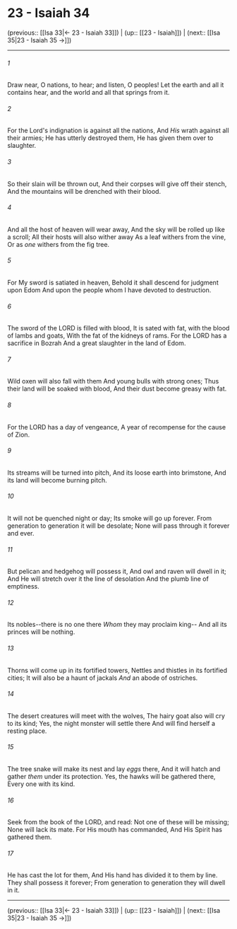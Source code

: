 # 23 - Isaiah 34

(previous:: [[Isa 33|← 23 - Isaiah 33]]) | (up:: [[23 - Isaiah]]) | (next:: [[Isa 35|23 - Isaiah 35 →]])

***


###### 1 
Draw near, O nations, to hear; and listen, O peoples! Let the earth and all it contains hear, and the world and all that springs from it. 

###### 2 
For the Lord's indignation is against all the nations, And _His_ wrath against all their armies; He has utterly destroyed them, He has given them over to slaughter. 

###### 3 
So their slain will be thrown out, And their corpses will give off their stench, And the mountains will be drenched with their blood. 

###### 4 
And all the host of heaven will wear away, And the sky will be rolled up like a scroll; All their hosts will also wither away As a leaf withers from the vine, Or as _one_ withers from the fig tree. 

###### 5 
For My sword is satiated in heaven, Behold it shall descend for judgment upon Edom And upon the people whom I have devoted to destruction. 

###### 6 
The sword of the LORD is filled with blood, It is sated with fat, with the blood of lambs and goats, With the fat of the kidneys of rams. For the LORD has a sacrifice in Bozrah And a great slaughter in the land of Edom. 

###### 7 
Wild oxen will also fall with them And young bulls with strong ones; Thus their land will be soaked with blood, And their dust become greasy with fat. 

###### 8 
For the LORD has a day of vengeance, A year of recompense for the cause of Zion. 

###### 9 
Its streams will be turned into pitch, And its loose earth into brimstone, And its land will become burning pitch. 

###### 10 
It will not be quenched night or day; Its smoke will go up forever. From generation to generation it will be desolate; None will pass through it forever and ever. 

###### 11 
But pelican and hedgehog will possess it, And owl and raven will dwell in it; And He will stretch over it the line of desolation And the plumb line of emptiness. 

###### 12 
Its nobles--there is no one there _Whom_ they may proclaim king-- And all its princes will be nothing. 

###### 13 
Thorns will come up in its fortified towers, Nettles and thistles in its fortified cities; It will also be a haunt of jackals _And_ an abode of ostriches. 

###### 14 
The desert creatures will meet with the wolves, The hairy goat also will cry to its kind; Yes, the night monster will settle there And will find herself a resting place. 

###### 15 
The tree snake will make its nest and lay _eggs_ there, And it will hatch and gather _them_ under its protection. Yes, the hawks will be gathered there, Every one with its kind. 

###### 16 
Seek from the book of the LORD, and read: Not one of these will be missing; None will lack its mate. For His mouth has commanded, And His Spirit has gathered them. 

###### 17 
He has cast the lot for them, And His hand has divided it to them by line. They shall possess it forever; From generation to generation they will dwell in it.

***

(previous:: [[Isa 33|← 23 - Isaiah 33]]) | (up:: [[23 - Isaiah]]) | (next:: [[Isa 35|23 - Isaiah 35 →]])

